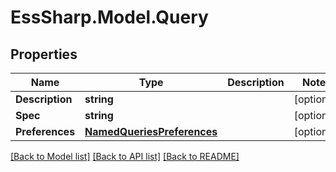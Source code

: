 # EssSharp.Model.Query

## Properties

Name | Type | Description | Notes
------------ | ------------- | ------------- | -------------
**Description** | **string** |  | [optional] 
**Spec** | **string** |  | [optional] 
**Preferences** | [**NamedQueriesPreferences**](NamedQueriesPreferences.md) |  | [optional] 

[[Back to Model list]](../README.md#documentation-for-models) [[Back to API list]](../README.md#documentation-for-api-endpoints) [[Back to README]](../README.md)

